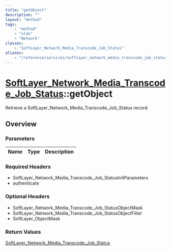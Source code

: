 ```yaml
---
title: "getObject"
description: ""
layout: "method"
tags:
    - "method"
    - "sldn"
    - "Network"
classes:
    - "SoftLayer_Network_Media_Transcode_Job_Status"
aliases:
    - "/reference/services/softlayer_network_media_transcode_job_status/getObject"
---
```

# [SoftLayer_Network_Media_Transcode_Job_Status](/reference/services/SoftLayer_Network_Media_Transcode_Job_Status)::getObject

Retrieve a SoftLayer_Network_Media_Transcode_Job_Status record.


## Overview 


### Parameters 
|Name | Type | Description |
| --- | --- | --- |


### Required Headers
* SoftLayer_Network_Media_Transcode_Job_StatusInitParameters
* authenticate

### Optional Headers
* SoftLayer_Network_Media_Transcode_Job_StatusObjectMask
* SoftLayer_Network_Media_Transcode_Job_StatusObjectFilter
* SoftLayer_ObjectMask

### Return Values
<a href='/reference/datatypes/SoftLayer_Network_Media_Transcode_Job_Status'>SoftLayer_Network_Media_Transcode_Job_Status </a>

